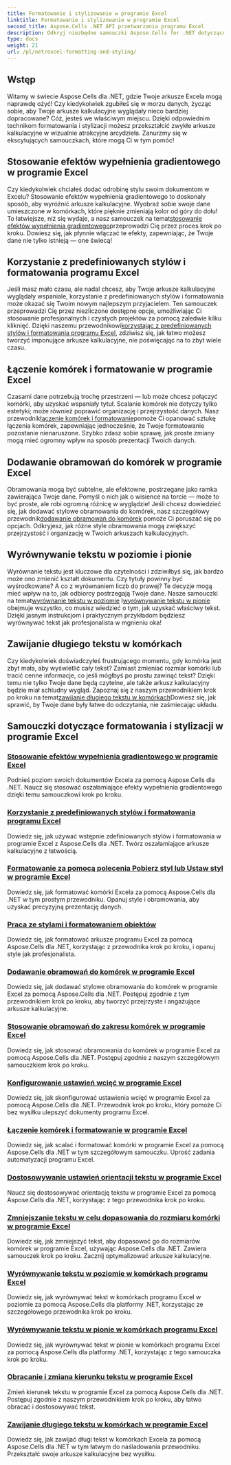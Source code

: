 ```yaml
---
title: Formatowanie i stylizowanie w programie Excel
linktitle: Formatowanie i stylizowanie w programie Excel
second_title: Aspose.Cells .NET API przetwarzania programu Excel
description: Odkryj niezbędne samouczki Aspose.Cells for .NET dotyczące formatowania i stylizacji w programie Excel. Ulepsz swoje arkusze kalkulacyjne dzięki praktycznym przewodnikom krok po kroku.
type: docs
weight: 21
url: /pl/net/excel-formatting-and-styling/
---
```

## Wstęp

Witamy w świecie Aspose.Cells dla .NET, gdzie Twoje arkusze Excela mogą naprawdę ożyć! Czy kiedykolwiek zgubiłeś się w morzu danych, życząc sobie, aby Twoje arkusze kalkulacyjne wyglądały nieco bardziej dopracowane? Cóż, jesteś we właściwym miejscu. Dzięki odpowiednim technikom formatowania i stylizacji możesz przekształcić zwykłe arkusze kalkulacyjne w wizualnie atrakcyjne arcydzieła. Zanurzmy się w ekscytujących samouczkach, które mogą Ci w tym pomóc!

## Stosowanie efektów wypełnienia gradientowego w programie Excel

 Czy kiedykolwiek chciałeś dodać odrobinę stylu swoim dokumentom w Excelu? Stosowanie efektów wypełnienia gradientowego to doskonały sposób, aby wyróżnić arkusze kalkulacyjne. Wyobraź sobie swoje dane umieszczone w komórkach, które pięknie zmieniają kolor od góry do dołu! To łatwiejsze, niż się wydaje, a nasz samouczek na temat[stosowanie efektów wypełnienia gradientowego](./applying-gradient-fill-effects/)przeprowadzi Cię przez proces krok po kroku. Dowiesz się, jak płynnie włączać te efekty, zapewniając, że Twoje dane nie tylko istnieją — one świecą!

## Korzystanie z predefiniowanych stylów i formatowania programu Excel

 Jeśli masz mało czasu, ale nadal chcesz, aby Twoje arkusze kalkulacyjne wyglądały wspaniale, korzystanie z predefiniowanych stylów i formatowania może okazać się Twoim nowym najlepszym przyjacielem. Ten samouczek przeprowadzi Cię przez niezliczone dostępne opcje, umożliwiając Ci stosowanie profesjonalnych i czystych projektów za pomocą zaledwie kilku kliknięć. Dzięki naszemu przewodnikowi[korzystając z predefiniowanych stylów i formatowania programu Excel](./using-excel-predefined-styles-and-formatting/), zdziwisz się, jak łatwo możesz tworzyć imponujące arkusze kalkulacyjne, nie poświęcając na to zbyt wiele czasu.

## Łączenie komórek i formatowanie w programie Excel

 Czasami dane potrzebują trochę przestrzeni — lub może chcesz połączyć komórki, aby uzyskać wspaniały tytuł. Scalanie komórek nie dotyczy tylko estetyki; może również poprawić organizację i przejrzystość danych. Nasz przewodnik[łączenie komórek i formatowanie](./merging-cells-and-formatting/)pomoże Ci opanować sztukę łączenia komórek, zapewniając jednocześnie, że Twoje formatowanie pozostanie nienaruszone. Szybko zdasz sobie sprawę, jak proste zmiany mogą mieć ogromny wpływ na sposób prezentacji Twoich danych. 

## Dodawanie obramowań do komórek w programie Excel

 Obramowania mogą być subtelne, ale efektowne, postrzegane jako ramka zawierająca Twoje dane. Pomyśl o nich jak o wisience na torcie — może to być proste, ale robi ogromną różnicę w wyglądzie! Jeśli chcesz dowiedzieć się, jak dodawać stylowe obramowania do komórek, nasz szczegółowy przewodnik[dodawanie obramowań do komórek](./adding-borders-to-cells/) pomoże Ci poruszać się po opcjach. Odkryjesz, jak różne style obramowania mogą zwiększyć przejrzystość i organizację w Twoich arkuszach kalkulacyjnych.

## Wyrównywanie tekstu w poziomie i pionie

Wyrównanie tekstu jest kluczowe dla czytelności i zdziwiłbyś się, jak bardzo może ono zmienić kształt dokumentu. Czy tytuły powinny być wyśrodkowane? A co z wyrównaniem liczb do prawej? Te decyzje mogą mieć wpływ na to, jak odbiorcy postrzegają Twoje dane. Nasze samouczki na temat[wyrównanie tekstu w poziomie](./aligning-text-horizontally/) I[wyrównywanie tekstu w pionie](./aligning-text-vertically/) obejmuje wszystko, co musisz wiedzieć o tym, jak uzyskać właściwy tekst. Dzięki jasnym instrukcjom i praktycznym przykładom będziesz wyrównywać tekst jak profesjonalista w mgnieniu oka!

## Zawijanie długiego tekstu w komórkach

 Czy kiedykolwiek doświadczyłeś frustrującego momentu, gdy komórka jest zbyt mała, aby wyświetlić cały tekst? Zamiast zmieniać rozmiar komórki lub tracić cenne informacje, co jeśli mógłbyś po prostu zawinąć tekst? Dzięki temu nie tylko Twoje dane będą czytelne, ale także arkusz kalkulacyjny będzie miał schludny wygląd. Zapoznaj się z naszym przewodnikiem krok po kroku na temat[zawijanie długiego tekstu w komórkach](./wrapping-long-text-within-cells/)Dowiesz się, jak sprawić, by Twoje dane były łatwe do odczytania, nie zaśmiecając układu.

## Samouczki dotyczące formatowania i stylizacji w programie Excel
### [Stosowanie efektów wypełnienia gradientowego w programie Excel](./applying-gradient-fill-effects/)
Podnieś poziom swoich dokumentów Excela za pomocą Aspose.Cells dla .NET. Naucz się stosować oszałamiające efekty wypełnienia gradientowego dzięki temu samouczkowi krok po kroku.
### [Korzystanie z predefiniowanych stylów i formatowania programu Excel](./using-excel-predefined-styles-and-formatting/)
Dowiedz się, jak używać wstępnie zdefiniowanych stylów i formatowania w programie Excel z Aspose.Cells dla .NET. Twórz oszałamiające arkusze kalkulacyjne z łatwością.
### [Formatowanie za pomocą polecenia Pobierz styl lub Ustaw styl w programie Excel](./formatting-with-get-style-or-set-style/)
Dowiedz się, jak formatować komórki Excela za pomocą Aspose.Cells dla .NET w tym prostym przewodniku. Opanuj style i obramowania, aby uzyskać precyzyjną prezentację danych.
### [Praca ze stylami i formatowaniem obiektów](./working-with-styles-and-formatting-objects/)
Dowiedz się, jak formatować arkusze programu Excel za pomocą Aspose.Cells dla .NET, korzystając z przewodnika krok po kroku, i opanuj style jak profesjonalista.
### [Dodawanie obramowań do komórek w programie Excel](./adding-borders-to-cells/)
Dowiedz się, jak dodawać stylowe obramowania do komórek w programie Excel za pomocą Aspose.Cells dla .NET. Postępuj zgodnie z tym przewodnikiem krok po kroku, aby tworzyć przejrzyste i angażujące arkusze kalkulacyjne.
### [Stosowanie obramowań do zakresu komórek w programie Excel](./applying-borders-to-range-of-cells/)
Dowiedz się, jak stosować obramowania do komórek w programie Excel za pomocą Aspose.Cells dla .NET. Postępuj zgodnie z naszym szczegółowym samouczkiem krok po kroku.
### [Konfigurowanie ustawień wcięć w programie Excel](./configuring-indentation-settings/)
Dowiedz się, jak skonfigurować ustawienia wcięć w programie Excel za pomocą Aspose.Cells dla .NET. Przewodnik krok po kroku, który pomoże Ci bez wysiłku ulepszyć dokumenty programu Excel.
### [Łączenie komórek i formatowanie w programie Excel](./merging-cells-and-formatting/)
Dowiedz się, jak scalać i formatować komórki w programie Excel za pomocą Aspose.Cells dla .NET w tym szczegółowym samouczku. Uprość zadania automatyzacji programu Excel.
### [Dostosowywanie ustawień orientacji tekstu w programie Excel](./customizing-orientation-settings-for-text/)
Naucz się dostosowywać orientację tekstu w programie Excel za pomocą Aspose.Cells dla .NET, korzystając z tego przewodnika krok po kroku.
### [Zmniejszanie tekstu w celu dopasowania do rozmiaru komórki w programie Excel](./shrinking-text-to-fit-cell-size/)
Dowiedz się, jak zmniejszyć tekst, aby dopasować go do rozmiarów komórek w programie Excel, używając Aspose.Cells dla .NET. Zawiera samouczek krok po kroku. Zacznij optymalizować arkusze kalkulacyjne.
### [Wyrównywanie tekstu w poziomie w komórkach programu Excel](./aligning-text-horizontally/)
Dowiedz się, jak wyrównywać tekst w komórkach programu Excel w poziomie za pomocą Aspose.Cells dla platformy .NET, korzystając ze szczegółowego przewodnika krok po kroku.
### [Wyrównywanie tekstu w pionie w komórkach programu Excel](./aligning-text-vertically/)
Dowiedz się, jak wyrównywać tekst w pionie w komórkach programu Excel za pomocą Aspose.Cells dla platformy .NET, korzystając z tego samouczka krok po kroku.
### [Obracanie i zmiana kierunku tekstu w programie Excel](./rotating-and-changing-text-direction/)
Zmień kierunek tekstu w programie Excel za pomocą Aspose.Cells dla .NET. Postępuj zgodnie z naszym przewodnikiem krok po kroku, aby łatwo obracać i dostosowywać tekst.
### [Zawijanie długiego tekstu w komórkach w programie Excel](./wrapping-long-text-within-cells/)
Dowiedz się, jak zawijać długi tekst w komórkach Excela za pomocą Aspose.Cells dla .NET w tym łatwym do naśladowania przewodniku. Przekształć swoje arkusze kalkulacyjne bez wysiłku.